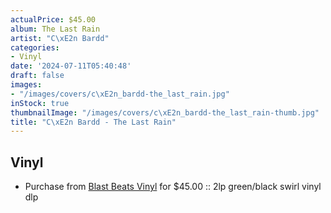 ```yaml
---
actualPrice: $45.00
album: The Last Rain
artist: "C\xE2n Bardd"
categories:
- Vinyl
date: '2024-07-11T05:40:48'
draft: false
images:
- "/images/covers/c\xE2n_bardd-the_last_rain.jpg"
inStock: true
thumbnailImage: "/images/covers/c\xE2n_bardd-the_last_rain-thumb.jpg"
title: "C\xE2n Bardd - The Last Rain"
---
```


## Vinyl
* Purchase from [Blast Beats Vinyl](https://blastbeatsvinyl.com/products/can-bardd-the-last-rain-2lp-green-black-swirl-vinyl-dlp-1) for $45.00 :: 2lp green/black swirl vinyl dlp
